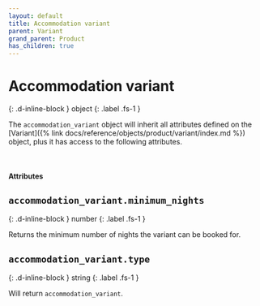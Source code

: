 ```yaml
---
layout: default
title: Accommodation variant
parent: Variant
grand_parent: Product
has_children: true
---
```


# Accommodation variant
{: .d-inline-block }
object
{: .label .fs-1 }

The `accommodation_variant` object will inherit all attributes defined on
the [Variant]({% link docs/reference/objects/product/variant/index.md %}) object, plus
it has access to the following attributes.

<br>

#### Attributes

## `accommodation_variant.minimum_nights`
{: .d-inline-block }
number
{: .label .fs-1 }

Returns the minimum number of nights the variant can be booked for.

## `accommodation_variant.type`
{: .d-inline-block }
string
{: .label .fs-1 }

Will return `accommodation_variant`.
